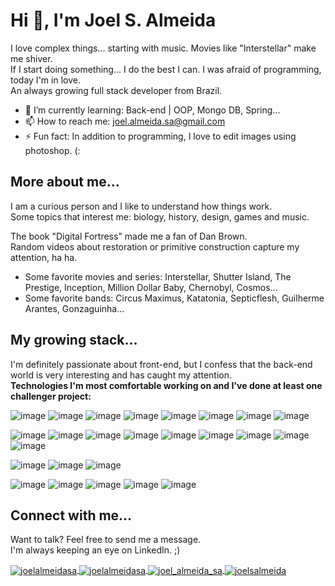 <h1>Hi 👋, I'm Joel S. Almeida</h1>

I love complex things... starting with music. Movies like "Interstellar" make me shiver. <br>
If I start doing something... I do the best I can. I was afraid of programming, today I'm in love. <br>
An always growing full stack developer from Brazil. <br>

- 🌱 I’m currently learning: Back-end | OOP, Mongo DB, Spring...
- 📫 How to reach me: joel.almeida.sa@gmail.com
- ⚡ Fun fact: In addition to programming, I love to edit images using photoshop. (:

<h2 align="left">More about me...</h2>

I am a curious person and I like to understand how things work. <br>
Some topics that interest me: biology, history, design, games and music. <br>

The book "Digital Fortress" made me a fan of Dan Brown. <br>
Random videos about restoration or primitive construction capture my attention, ha ha.

- Some favorite movies and series: Interstellar, Shutter Island, The Prestige, Inception, Million Dollar Baby, Chernobyl, Cosmos... <br>
- Some favorite bands: Circus Maximus, Katatonia, Septicflesh, Guilherme Arantes, Gonzaguinha...

<h2 align="left">My growing stack...</h2>

I'm definitely passionate about front-end, but I confess that the back-end world is very interesting and has caught my attention. <br>
<b> Technologies I'm most comfortable working on and I've done at least one challenger project:</b>

<!-- Front-end -->

![image](https://img.shields.io/badge/TypeScript-007ACC?style=for-the-badge&logo=typescript&logoColor=white)
![image](https://img.shields.io/badge/React-20232A?style=for-the-badge&logo=react&logoColor=61DAFB)
![image](https://img.shields.io/badge/React_Router-CA4245?style=for-the-badge&logo=react-router&logoColor=white)
![image](https://img.shields.io/badge/Redux-593D88?style=for-the-badge&logo=redux&logoColor=white)
![image](https://img.shields.io/badge/next.js-000000?style=for-the-badge&logo=nextdotjs&logoColor=white)
![image](https://img.shields.io/badge/Sass-CC6699?style=for-the-badge&logo=sass&logoColor=white)
![image](https://img.shields.io/badge/styled--components-DB7093?style=for-the-badge&logo=styled-components&logoColor=white)
![image](https://img.shields.io/badge/-Storybook-FF4785?style=for-the-badge&logo=storybook&logoColor=white) <br>

<!-- Back-end -->

![image](https://img.shields.io/badge/Docker-2CA5E0?style=for-the-badge&logo=docker&logoColor=white)
![image](https://img.shields.io/badge/Node.js-339933?style=for-the-badge&logo=nodedotjs&logoColor=white)
![image](https://img.shields.io/badge/Express.js-000000?style=for-the-badge&logo=express&logoColor=white)
![image](https://img.shields.io/badge/nestjs-E0234E?style=for-the-badge&logo=nestjs&logoColor=white)
![image](https://img.shields.io/badge/MySQL-005C84?style=for-the-badge&logo=mysql&logoColor=white)
![image](https://img.shields.io/badge/MongoDB-4EA94B?style=for-the-badge&logo=mongodb&logoColor=white)
![image](https://img.shields.io/badge/Prisma-3982CE?style=for-the-badge&logo=Prisma&logoColor=white)
![image](https://img.shields.io/badge/Sequelize-52B0E7?style=for-the-badge&logo=Sequelize&logoColor=white)
![image](https://img.shields.io/badge/-GraphQL-E10098?style=for-the-badge&logo=graphql&logoColor=white) <br>

<!-- Testing -->

![image](https://img.shields.io/badge/Jest-C21325?style=for-the-badge&logo=jest&logoColor=white)
![image](https://img.shields.io/badge/Mocha-8D6748?style=for-the-badge&logo=Mocha&logoColor=white)
![image](https://img.shields.io/badge/chai-A30701?style=for-the-badge&logo=chai&logoColor=white) <br>

<!-- Tools -->

![image](https://img.shields.io/badge/Linux-FCC624?style=for-the-badge&logo=linux&logoColor=black)
![image](https://img.shields.io/badge/GIT-E44C30?style=for-the-badge&logo=git&logoColor=white)
![image](https://img.shields.io/badge/GitHub-100000?style=for-the-badge&logo=github&logoColor=white)
![image](https://img.shields.io/badge/Figma-F24E1E?style=for-the-badge&logo=figma&logoColor=white)
![image](https://img.shields.io/badge/Postman-FF6C37?style=for-the-badge&logo=Postman&logoColor=white)

<h2 align="left">Connect with me...</h2>

Want to talk? Feel free to send me a message. <br>
I'm always keeping an eye on LinkedIn. ;)

<a href="https://linkedin.com/in/joelalmeidasa" target="blank">
  <img align="center" src="https://img.shields.io/badge/LinkedIn-0077B5?style=for-the-badge&logo=linkedin&logoColor=white"
  alt="joelalmeidasa"/>
</a>
<a href="mailto:joel.almeida.sa@gmail.com" target="blank">
  <img align="center" src="https://img.shields.io/badge/Gmail-D14836?style=for-the-badge&logo=gmail&logoColor=white"
  alt="joelalmeidasa"/>
</a>
<a href="https://www.hackerrank.com/joel_almeida_sa" target="blank">
  <img align="center" src="https://img.shields.io/badge/-Hackerrank-2EC866?style=for-the-badge&logo=HackerRank&logoColor=white"
  alt="joel_almeida_sa"/>
</a>
<a href="https://codepen.io/joelsalmeida" target="blank">
  <img align="center" src="https://img.shields.io/badge/Codepen-000000?style=for-the-badge&logo=codepen&logoColor=white"
  alt="joelsalmeida"/>
</a>
